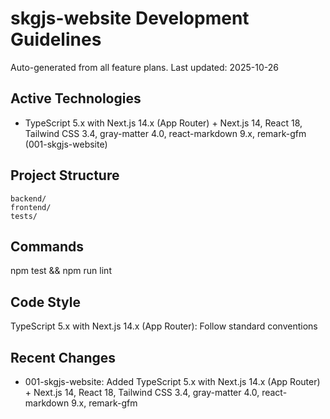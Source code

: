 # skgjs-website Development Guidelines

Auto-generated from all feature plans. Last updated: 2025-10-26

## Active Technologies

- TypeScript 5.x with Next.js 14.x (App Router) + Next.js 14, React 18, Tailwind CSS 3.4, gray-matter 4.0, react-markdown 9.x, remark-gfm (001-skgjs-website)

## Project Structure

```text
backend/
frontend/
tests/
```

## Commands

npm test && npm run lint

## Code Style

TypeScript 5.x with Next.js 14.x (App Router): Follow standard conventions

## Recent Changes

- 001-skgjs-website: Added TypeScript 5.x with Next.js 14.x (App Router) + Next.js 14, React 18, Tailwind CSS 3.4, gray-matter 4.0, react-markdown 9.x, remark-gfm

<!-- MANUAL ADDITIONS START -->
<!-- MANUAL ADDITIONS END -->
